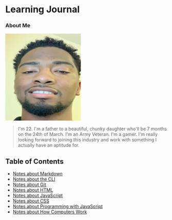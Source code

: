 # Learning Journal


### About Me

![Image](prof-img2.jpg)

> I'm 22.
> I'm a father to a beautiful, chunky daughter who'll be 7 months on the 24th of March.
> I'm an Army Veteran.
> I'm a gamer.
> I'm really looking forward to joining this industry and work with something I actually have an aptitude for.

## Table of Contents

- [Notes about Markdown](https://swannmitch.github.io/learning-journal-repo/notes-about-markdown)
- [Notes about the CLI](https://swannmitch.github.io/learning-journal-repo/cli)
- [Notes about Git](https://swannmitch.github.io/learning-journal-repo/git-good)
- [Notes about HTML](https://swannmitch.github.io/learning-journal-repo/html)
- [Notes about JavaScript](https://swannmitch.github.io/learning-journal-repo/justjs)
- [Notes about CSS](https://swannmitch.github.io/learning-journal-repo/css-notes)
- [Notes about Programming with JavaScript](https://swannmitch.github.io/learning-journal-repo/progwithjs)
- [Notes about How Computers Work](https://swannmitch.github.io/learning-journal-repo/computers)